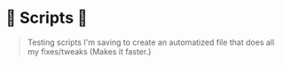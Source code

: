 # 🌸 Scripts 🌸

> Testing scripts I'm saving to create an automatized file that does all my fixes/tweaks (Makes it faster.)
